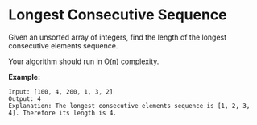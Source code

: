 # Longest Consecutive Sequence

Given an unsorted array of integers, find the length of the longest consecutive elements sequence.

Your algorithm should run in O(n) complexity.

**Example:**

```pseudo
Input: [100, 4, 200, 1, 3, 2]
Output: 4
Explanation: The longest consecutive elements sequence is [1, 2, 3, 4]. Therefore its length is 4.
```
